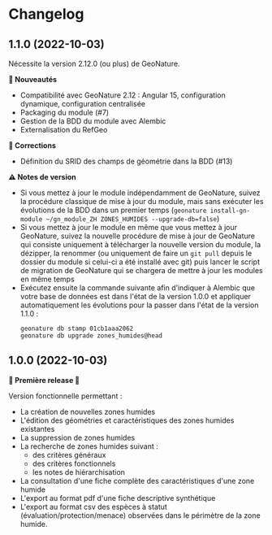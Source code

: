 # Changelog

## 1.1.0 (2022-10-03)

Nécessite la version 2.12.0 (ou plus) de GeoNature.

**🚀 Nouveautés**

- Compatibilité avec GeoNature 2.12 : Angular 15, configuration dynamique, configuration centralisée
- Packaging du module (#7)
- Gestion de la BDD du module avec Alembic
- Externalisation du RefGeo

**🐛 Corrections**

- Définition du SRID des champs de géométrie dans la BDD (#13)

**⚠️ Notes de version**

- Si vous mettez à jour le module indépendamment de GeoNature, suivez la procédure classique de mise à jour du module, mais sans exécuter les évolutions de la BDD dans un premier temps (`geonature install-gn-module ~/gn_module_ZH ZONES_HUMIDES --upgrade-db=false`)
- Si vous mettez à jour le module en même que vous mettez à jour GeoNature, suivez la nouvelle procédure de mise à jour de GeoNature qui consiste uniquement à télécharger la nouvelle version du module, la dézipper, la renommer (ou uniquement de faire un `git pull` depuis le dossier du module si celui-ci a été installé avec git) puis lancer le script de migration de GeoNature qui se chargera de mettre à jour les modules en même temps
- Exécutez ensuite la commande suivante afin d’indiquer à Alembic que votre base de données est dans l'état de la version 1.0.0 et appliquer automatiquement les évolutions pour la passer dans l'état de la version 1.1.0 :
  ```
  geonature db stamp 01cb1aaa2062
  geonature db upgrade zones_humides@head
  ```

## 1.0.0 (2022-10-03)

**🚀 Première release 🚀**

Version fonctionnelle permettant :
- La création de nouvelles zones humides
- L'édition des géométries et caractéristiques des zones humides existantes
- La suppression de zones humides
- La recherche de zones humides suivant :
  - des critères généraux
  - des critères fonctionnels
  - les notes de hiérarchisation
- La consultation d'une fiche complète des caractéristiques d'une zone humide
- L'export au format pdf d'une fiche descriptive synthétique
- L'export au format csv des espèces à statut (évaluation/protection/menace) 
  observées dans le périmètre de la zone humide.
